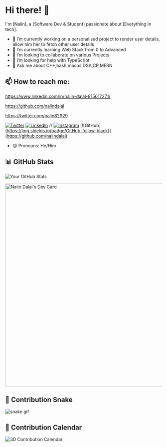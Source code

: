 # Hi there! 👋

I'm [Nalin], a [Software Dev & Student] passionate about [Everything in tech].

- 🔭 I’m currently working on a personalised project to render user details, allow him her to fetch other user details
- 🌱 I’m currently learning Web Stack from 0 to Advanced
- 👯 I’m looking to collaborate on various Projects
- 🤔 I’m looking for help with TypeScript
- 💬 Ask me about C++,bash,macos,DSA,CP,MERN
  
## 📫 How to reach me:
  
https://www.linkedin.com/in/nalin-dalal-815617271/

https://github.com/nalindalal

https://twitter.com/nalin82929

[![Twitter](https://img.shields.io/twitter/follow/nalin-dalal-815617271?style=social)](https://twitter.com/nalin82929)
[![LinkedIn](https://img.shields.io/badge/LinkedIn-Connect-blue)](https://www.linkedin.com/in/nalin-dalal-815617271/)
// [![Instagram](https://img.shields.io/badge/Instagram-Follow-purple)](https://www.instagram.com/your_instagram_profile/)
[![GitHub] (https://img.shields.io/badge/GitHub-follow-black)] (https://github.com/nalindalal)
- 😄 Pronouns: He/Him

## 📊 GitHub Stats

![Your GitHub Stats](https://github-readme-stats.vercel.app/api?username=nalindalal&show_icons=true&theme=radical)

<a href="https://app.daily.dev/nalindalal"><img src="https://api.daily.dev/devcards/v2/qF9V3bmYJu3nPSeaBLJsi.png?type=wide&r=dkg" width="652" alt="Nalin Dalal's Dev Card"/></a>

## 🐍 Contribution Snake

![snake gif](https://github.com/nalindalal/your_repository/blob/output/github-contribution-grid-snake.gif)

## 📅 Contribution Calendar

![3D Contribution Calendar](https://github.com/nalindalal/your_repository/blob/output/github-user-contribution.svg)
